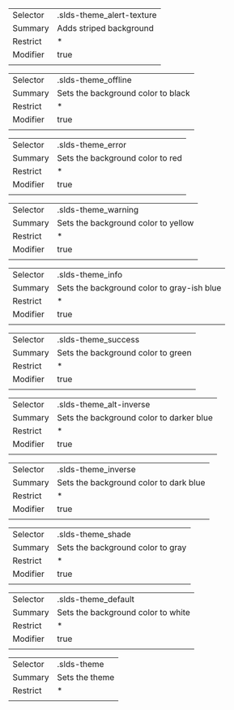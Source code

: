 
|  |  |
|-------|-------|
| Selector | .slds-theme_alert-texture |
| Summary | Adds striped background |
| Restrict | * |
| Modifier | true |
|  |  |


|  |  |
|-------|-------|
| Selector | .slds-theme_offline |
| Summary | Sets the background color to black |
| Restrict | * |
| Modifier | true |
|  |  |


|  |  |
|-------|-------|
| Selector | .slds-theme_error |
| Summary | Sets the background color to red |
| Restrict | * |
| Modifier | true |
|  |  |


|  |  |
|-------|-------|
| Selector | .slds-theme_warning |
| Summary | Sets the background color to yellow |
| Restrict | * |
| Modifier | true |
|  |  |


|  |  |
|-------|-------|
| Selector | .slds-theme_info |
| Summary | Sets the background color to gray-ish blue |
| Restrict | * |
| Modifier | true |
|  |  |


|  |  |
|-------|-------|
| Selector | .slds-theme_success |
| Summary | Sets the background color to green |
| Restrict | * |
| Modifier | true |
|  |  |


|  |  |
|-------|-------|
| Selector | .slds-theme_alt-inverse |
| Summary | Sets the background color to darker blue |
| Restrict | * |
| Modifier | true |
|  |  |


|  |  |
|-------|-------|
| Selector | .slds-theme_inverse |
| Summary | Sets the background color to dark blue |
| Restrict | * |
| Modifier | true |
|  |  |


|  |  |
|-------|-------|
| Selector | .slds-theme_shade |
| Summary | Sets the background color to gray |
| Restrict | * |
| Modifier | true |
|  |  |


|  |  |
|-------|-------|
| Selector | .slds-theme_default |
| Summary | Sets the background color to white |
| Restrict | * |
| Modifier | true |
|  |  |


|  |  |
|-------|-------|
| Selector | .slds-theme |
| Summary | Sets the theme |
| Restrict | * |
|  |  |

